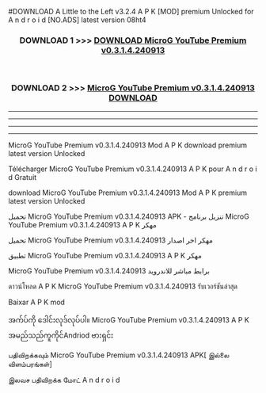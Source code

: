 #DOWNLOAD A Little to the Left v3.2.4 A P K [MOD] premium Unlocked for A n d r o i d [NO.ADS] latest version 08ht4 



<div align="center">

<h3>DOWNLOAD 1 >>> <a href="https://downloadmod1.web.app/?judul=MicroG YouTube Premium v0.3.1.4.240913">DOWNLOAD MicroG YouTube Premium v0.3.1.4.240913</a></h3><br>

<h3>DOWNLOAD 2 >>> <a href="https://downloadmod1.web.app/?judul=MicroG YouTube Premium v0.3.1.4.240913">MicroG YouTube Premium v0.3.1.4.240913 DOWNLOAD </a></h3>

</div>


----------------------------------------------------------

----------------------------------------------------------

----------------------------------------------------------

----------------------------------------------------------


MicroG YouTube Premium v0.3.1.4.240913 Mod A P K download premium latest version Unlocked

Télécharger MicroG YouTube Premium v0.3.1.4.240913 A P K pour A n d r o i d Gratuit

download MicroG YouTube Premium v0.3.1.4.240913 Mod A P K premium latest version Unlocked

تحميل MicroG YouTube Premium v0.3.1.4.240913 APK - تنزيل برنامج MicroG YouTube Premium v0.3.1.4.240913 A P K مهكر

تحميل MicroG YouTube Premium v0.3.1.4.240913 مهكر اخر اصدار

تطبيق MicroG YouTube Premium v0.3.1.4.240913 A P K مهكر

MicroG YouTube Premium v0.3.1.4.240913 برابط مباشر للاندرويد

ดาวน์โหลด A P K MicroG YouTube Premium v0.3.1.4.240913 รับเวอร์ชันล่าสุด

Baixar A P K mod

အက်ပ်ကို ဒေါင်းလုဒ်လုပ်ပါ။ MicroG YouTube Premium v0.3.1.4.240913 A P K အမည်သည်ကူကိုင်Andriod ဗားရှင်း

பதிவிறக்கவும் MicroG YouTube Premium v0.3.1.4.240913 APK[ இல்லை விளம்பரங்கள்] 
 
இலவச பதிவிறக்க மோட் A n d r o i d



